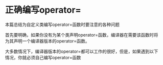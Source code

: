 # 正确编写operator=


本篇总结为自定义类编写operator=函数时要注意的各种问题

首先要明确，如果你没有为某个类声明operator=函数，编译器在需要该函数时将为其声明一个编译器版本的operator=函数。

大多数情况下，编译器版本的operator=都可以工作的很好，但是，如果遇到以下情况，你就必须自己编写operator=函数

